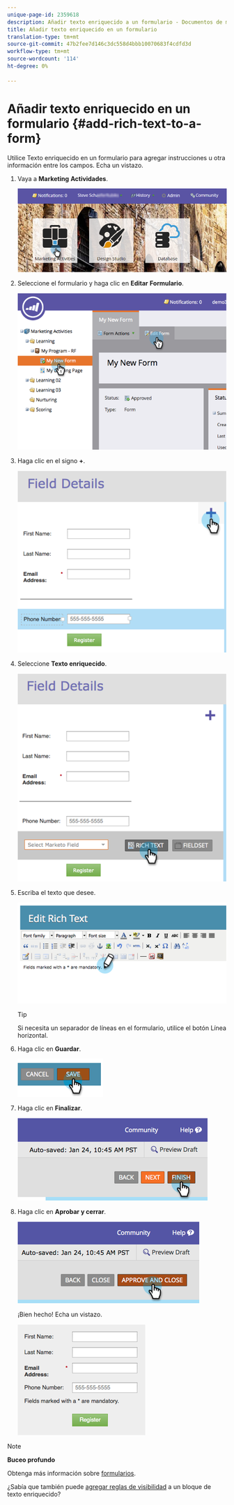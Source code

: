 ```yaml
---
unique-page-id: 2359618
description: Añadir texto enriquecido a un formulario - Documentos de marketing - Documentación del producto
title: Añadir texto enriquecido en un formulario
translation-type: tm+mt
source-git-commit: 47b2fee7d146c3dc558d4bbb10070683f4cdfd3d
workflow-type: tm+mt
source-wordcount: '114'
ht-degree: 0%

---
```



# Añadir texto enriquecido en un formulario {#add-rich-text-to-a-form}

Utilice Texto enriquecido en un formulario para agregar instrucciones u otra información entre los campos. Echa un vistazo.

1. Vaya a **Marketing** **Actividades**.

   ![](assets/login-marketing-activities-2.png)

1. Seleccione el formulario y haga clic en **Editar** **Formulario**.

   ![](assets/image2014-9-15-16-3a46-3a7.png)

1. Haga clic en el signo **+**.

   ![](assets/image2014-9-15-16-3a46-3a43.png)

1. Seleccione **Texto enriquecido**.

   ![](assets/image2014-9-15-16-3a47-3a9.png)

1. Escriba el texto que desee.

   ![](assets/image2014-9-15-16-3a47-3a20.png)

   >[!TIP]
   >
   >Si necesita un separador de líneas en el formulario, utilice el botón Línea horizontal.

1. Haga clic en **Guardar**.

   ![](assets/image2014-9-15-16-3a48-3a18.png)

1. Haga clic en **Finalizar**.

   ![](assets/image2014-9-15-16-3a48-3a36.png)

1. Haga clic en **Aprobar y cerrar**.

   ![](assets/image2014-9-15-16-3a48-3a51.png)

   ¡Bien hecho! Echa un vistazo.

   ![](assets/image2014-9-15-16-3a48-3a58.png)

>[!NOTE]
>
>**Buceo profundo**
>
>Obtenga más información sobre [formularios](http://docs.marketo.com/display/docs/forms).

¿Sabía que también puede [agregar reglas de visibilidad](../../../../product-docs/demand-generation/forms/form-fields/dynamically-toggle-visibility-of-a-form-field.md) a un bloque de texto enriquecido?